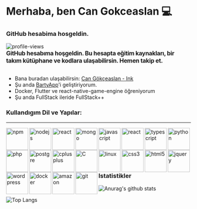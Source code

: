 # Merhaba, ben Can Gokceaslan 💻
### GitHub hesabima hosgeldin.

![profile-views](https://komarev.com/ghpvc/?username=cangokceaslan&color=brightgreen)

<div style="display:flex; flex-direction:row;text-align-vertical:center;justify-content:center;align-items:center;margin-top:-30px">

<div style="flex:5;font-weight:bold;font-size:16px;letter-spacing:-0.32px;text-align-vertical:center !important;justify-content:center;align-items:center;">

GitHub hesabıma hoşgeldin. Bu hesapta eğitim kaynakları, bir takım kütüphane ve kodlara ulaşabilirsin. Hemen takip et.

</div>
</div>

- Bana buradan ulaşabilirsin: [Can Gökçeaslan - Ink](https://ink.cangokceaslan.com)
- Şu anda <a target="__blank" href="https://www.linkedin.com/company/bartyappcorporate/">BartyApp</a>'i geliştiriyorum.
- Docker, Flutter ve react-native-game-engine öğreniyorum
- Şu anda FullStack ileride FullStack++

<h3>
Kullandıgım Dil ve Yapılar:
</h3>
<hr />

<img align="left" alt="npm" width="60px" src="https://icongr.am/devicon/npm-original-wordmark.svg?size=60&color=currentColor" target="_blank" />

<img align="left" alt="nodejs" width="60px" src="https://icongr.am/devicon/nodejs-original.svg?size=60&color=currentColor" target="_blank" />

<img align="left" alt="react" width="60px" src="https://icongr.am/devicon/express-original-wordmark.svg?size=60&color=currentColor" target="_blank" />

<img align="left" alt="mongo" width="60px" src="https://icongr.am/devicon/mongodb-original.svg?size=60&color=currentColor" target="_blank" />

<img align="left" alt="javascript" width="60px" src="https://icongr.am/devicon/javascript-original.svg?size=60&color=currentColor" target="_blank" />

<img align="left" alt="react" width="60px" src="https://icongr.am/devicon/react-original-wordmark.svg?size=60&color=currentColor" target="_blank" />

<img align="left" alt="typescript" width="60px" src="https://icongr.am/devicon/typescript-original.svg?size=60&color=currentColor" target="_blank" />

<img align="left" alt="python" width="60px" src="https://icongr.am/devicon/python-original.svg?size=60&color=currentColor" target="_blank" />

<img align="left" alt="php" width="60px" src="https://icongr.am/devicon/php-original.svg?size=60&color=currentColor" target="_blank" />

<img align="left" alt="postgre" width="60px" src="https://icongr.am/devicon/mysql-original.svg?size=60&color=currentColor" target="_blank" />

<img align="left" alt="cplusplus" width="60px" src="https://icongr.am/devicon/cplusplus-original.svg?size=60&color=currentColor" target="_blank" />

<img align="left" alt="C" width="60px" src="https://icongr.am/devicon/c-original.svg?size=60&color=currentColor" target="_blank" />

<img align="left" alt="linux" width="60px" src="https://icongr.am/devicon/linux-original.svg?size=60&color=currentColor" target="_blank" />

<img align="left" alt="css3" width="60px" src="https://icongr.am/devicon/css3-original.svg?size=128&color=currentColor" target="_blank" />

<img align="left" alt="html5" width="60px" src="https://icongr.am/devicon/html5-original.svg?size=128&color=currentColor" target="_blank" />

<img align="left" alt="jquery" width="60px" src="https://icongr.am/devicon/jquery-original.svg?size=128&color=currentColor" target="_blank" />

<img align="left" alt="wordpress" width="60px" src="https://icongr.am/devicon/wordpress-original.svg?size=128&color=currentColor" target="_blank" />

<img align="left" alt="docker" width="60px" src="https://icongr.am/devicon/android-original.svg?size=128&color=currentColor" target="_blank" />
  
<img align="left" alt="amazon" width="60px" src="https://icongr.am/devicon/amazonwebservices-original-wordmark.svg?size=60&color=currentColor" target="_blank" />

<img align="left" alt="git" width="60px" src="https://icongr.am/devicon/git-original.svg?size=60&color=currentColor" target="_blank" />  

<br />
<br />
<br />
<hr />
<h3>
Istatistikler
</h3>

![Anurag's github stats](https://github-readme-stats.vercel.app/api?username=cangokceaslan&count_private=true&show_icons=true&theme=dark)

![Top Langs](https://github-readme-stats.vercel.app/api/top-langs/?username=cangokceaslan&theme=dark&layout=compact&hide=glsl&langs_count=10)
